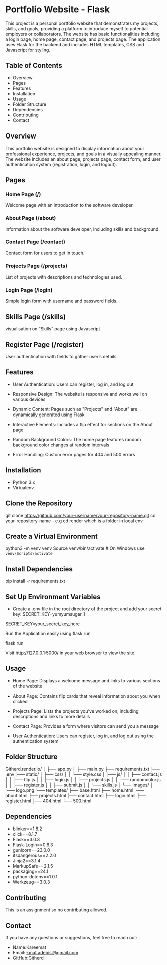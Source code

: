 # Portfolio Website - Flask

This project is a personal portfolio website that demonstrates my projects, skills, and goals, providing a platform to introduce myself to potential employers or collaborators. The website has basic functionalities including a login page, home page, contact page, and projects page. The application uses Flask for the backend and includes HTML templates, CSS and Javascript for styling.

## Table of Contents

* Overview
* Pages
* Features
* Installation
* Usage
* Folder Structure
* Dependencies
* Contributing
* Contact

## Overview

This portfolio website is designed to display information about your professional experience, projects, and goals in a visually appealing manner. The website includes an about page, projects page, contact form, and user authentication system (registration, login, and logout).

## Pages

### Home Page (/)

Welcome page with an introduction to the software developer.

### About Page (/about)

Information about the software developer, including skills and background.

### Contact Page (/contact)

Contact form for users to get in touch.

### Projects Page (/projects)

List of projects with descriptions and technologies used.

### Login Page (/login)

Simple login form with username and password fields.

## Skills Page (/skills)

 visualisation on “Skills” page using Javascript

## Register Page (/register)

User authentication with fields to gather user’s details.

## Features

* User Authentication: Users can register, log in, and log out

* Responsive Design: The website is responsive and works well on various devices

* Dynamic Content: Pages such as "Projects" and "About" are dynamically generated using Flask

* Interactive Elements: Includes a flip effect for sections on the About page

* Random Background Colors: The home page features random background color changes at random intervals

* Error Handling: Custom error pages for 404 and 500 errors

## Installation

* Python 3.x
* Virtualenv

## Clone the Repository

git clone <https://github.com/your-username/your-repository-name.git>
cd your-repository-name - e.g cd render which is a folder in local env

## Create a Virtual Environment

python3 -m venv venv
Source venv/bin/activate  # On Windows use `venv\Scripts\activate`

## Install Dependencies

pip install -r requirements.txt

## Set Up Environment Variables

* Create a .env file in the root directory of the project and add your secret key: SECRET_KEY=yumyumsugar_1

SECRET_KEY=your_secret_key_here

Run the Application easily using flask run

flask run

Visit <http://127.0.0.1:5000/> in your web browser to view the site.

## Usage

* Home Page: Displays a welcome message and links to various sections of the website

* About Page: Contains flip cards that reveal information about you when clicked

* Projects Page: Lists the projects you’ve worked on, including descriptions and links to more details

* Contact Page: Provides a form where visitors can send you a message

* User Authentication: Users can register, log in, and log out using the authentication system

## Folder Structure

Githerd.render.io/
│
├── app.py
│
├── main.py
├── requirements.txt
├── .env
├── static/
│   ├── css/
│   │   └── style.css
│   ├── js/
│   │   ├── contact.js
│   │   ├── flip.js
│   │   ├── login.js
│   │   ├── projects.js
│   │   ├── randomcolor.js
│   │   ├── register.js
│   │   ├── submit.js
│   │   └── skills.js
│   └── images/
│       └── logo.png
└── templates/
   ├── base.html
   ├── home.html
   ├── about.html
   ├── projects.html
   ├── contact.html
   ├── login.html
   ├── register.html
   ├── 404.html
   └── 500.html

## Dependencies

* blinker==1.8.2
* click==8.1.7
* Flask==3.0.3
* Flask-Login==0.6.3
* gunicorn==23.0.0
* itsdangerous==2.2.0
* Jinja2==3.1.4
* MarkupSafe==2.1.5
* packaging==24.1
* python-dotenv==1.0.1
* Werkzeug==3.0.3

## Contributing

This is an assignment so no contributing allowed.

## Contact

If you have any questions or suggestions, feel free to reach out:

* Name:Kareemat
* Email: <kmat.adebisi@gmail.com>
* GitHub:Githerd
